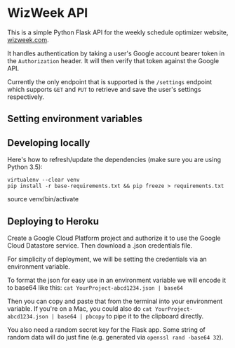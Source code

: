 # WizWeek API

This is a simple Python Flask API for the weekly schedule optimizer website,
[wizweek.com](https://wizweek.com).

It handles authentication by taking a user's Google account bearer token in the
`Authorization` header. It will then verify that token against the Google API.

Currently the only endpoint that is supported is the `/settings` endpoint which
supports `GET` and `PUT` to retrieve and save the user's settings respectively.

## Setting environment variables

## Developing locally

Here's how to refresh/update the dependencies (make sure you are using Python
    3.5):
```
virtualenv --clear venv
pip install -r base-requirements.txt && pip freeze > requirements.txt
```

source venv/bin/activate

## Deploying to Heroku

Create a Google Cloud Platform project and authorize it to use the Google
Cloud Datastore service. Then download a .json credentials file.

For simplicity of deployment, we will be setting the credentials via an
environment variable.

To format the json for easy use in an environment variable we will encode it to
base64 like this: 
`cat YourProject-abcd1234.json | base64`

Then you can copy and paste that from the terminal into your environment
variable. If you're on a Mac, you could also do `cat YourProject-abcd1234.json | base64 | pbcopy` to pipe it to the clipboard directly.

You also need a random secret key for the Flask app. Some string of random
data will do just fine (e.g. generated via `openssl rand -base64 32`).


